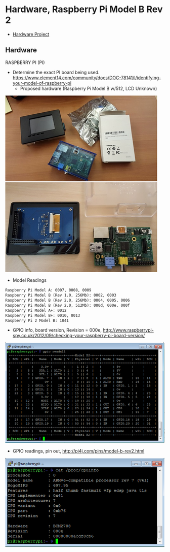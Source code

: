 # Hardware, Raspberry Pi Model B Rev 2

* [Hardware Project](md/hw-project.md)

## Hardware

RASPBERRY PI (PI)

* Determine the exact PI board being used. https://www.element14.com/community/docs/DOC-78141/l/identifying-your-model-of-raspberry-pi
  * Proposed hardware (Raspberry Pi Model B w/512, LCD Unknown)

![Lcd Screen on Raspberry Pi 2 and Raspberry Pi 2](img/Hardware-001-doxy.jpg)
![Lcd Screen backside and Raspberry Pi 2](img/Hardware-002b-doxy.jpg)
  * Model Readings
````
Raspberry Pi Model A: 0007, 0008, 0009
Raspberry Pi Model B (Rev 1.0, 256Mb): 0002, 0003
Raspberry Pi Model B (Rev 2.0, 256Mb): 0004, 0005, 0006
Raspberry Pi Model B (Rev 2.0, 512Mb): 000d, 000e, 000f
Raspberry Pi Model A+: 0012
Raspberry Pi Model B+: 0010, 0013
Raspberry Pi 2 Model B: 1041
````
  * GPIO info, board version, Revision = 000e, http://www.raspberrypi-spy.co.uk/2012/09/checking-your-raspberry-pi-board-version/

  ![Gpio output for Raspberry Pi 2](img/gpio-p2.png)

  * GPIO readings, pin out, http://pi4j.com/pins/model-b-rev2.html

  ![Gpio information for Raspberry Pi 2](img/gpio-info-p2.png)
